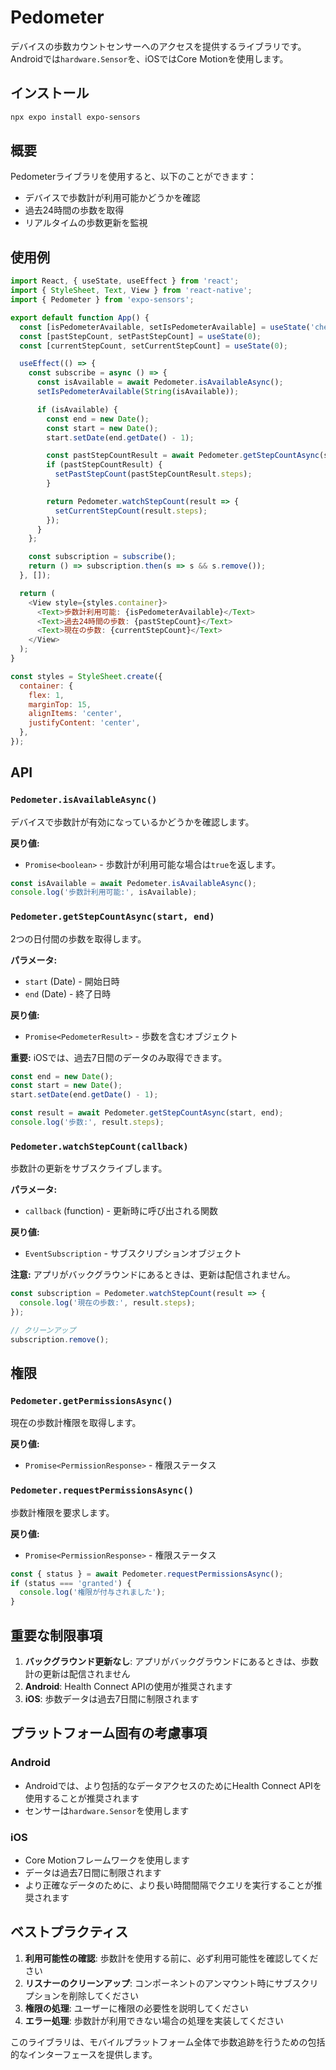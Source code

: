 # Pedometer

デバイスの歩数カウントセンサーへのアクセスを提供するライブラリです。Androidでは`hardware.Sensor`を、iOSではCore Motionを使用します。

## インストール

```bash
npx expo install expo-sensors
```

## 概要

Pedometerライブラリを使用すると、以下のことができます：

- デバイスで歩数計が利用可能かどうかを確認
- 過去24時間の歩数を取得
- リアルタイムの歩数更新を監視

## 使用例

```javascript
import React, { useState, useEffect } from 'react';
import { StyleSheet, Text, View } from 'react-native';
import { Pedometer } from 'expo-sensors';

export default function App() {
  const [isPedometerAvailable, setIsPedometerAvailable] = useState('checking');
  const [pastStepCount, setPastStepCount] = useState(0);
  const [currentStepCount, setCurrentStepCount] = useState(0);

  useEffect(() => {
    const subscribe = async () => {
      const isAvailable = await Pedometer.isAvailableAsync();
      setIsPedometerAvailable(String(isAvailable));

      if (isAvailable) {
        const end = new Date();
        const start = new Date();
        start.setDate(end.getDate() - 1);

        const pastStepCountResult = await Pedometer.getStepCountAsync(start, end);
        if (pastStepCountResult) {
          setPastStepCount(pastStepCountResult.steps);
        }

        return Pedometer.watchStepCount(result => {
          setCurrentStepCount(result.steps);
        });
      }
    };

    const subscription = subscribe();
    return () => subscription.then(s => s && s.remove());
  }, []);

  return (
    <View style={styles.container}>
      <Text>歩数計利用可能: {isPedometerAvailable}</Text>
      <Text>過去24時間の歩数: {pastStepCount}</Text>
      <Text>現在の歩数: {currentStepCount}</Text>
    </View>
  );
}

const styles = StyleSheet.create({
  container: {
    flex: 1,
    marginTop: 15,
    alignItems: 'center',
    justifyContent: 'center',
  },
});
```

## API

### `Pedometer.isAvailableAsync()`

デバイスで歩数計が有効になっているかどうかを確認します。

**戻り値:**
- `Promise<boolean>` - 歩数計が利用可能な場合は`true`を返します。

```javascript
const isAvailable = await Pedometer.isAvailableAsync();
console.log('歩数計利用可能:', isAvailable);
```

### `Pedometer.getStepCountAsync(start, end)`

2つの日付間の歩数を取得します。

**パラメータ:**
- `start` (Date) - 開始日時
- `end` (Date) - 終了日時

**戻り値:**
- `Promise<PedometerResult>` - 歩数を含むオブジェクト

**重要:** iOSでは、過去7日間のデータのみ取得できます。

```javascript
const end = new Date();
const start = new Date();
start.setDate(end.getDate() - 1);

const result = await Pedometer.getStepCountAsync(start, end);
console.log('歩数:', result.steps);
```

### `Pedometer.watchStepCount(callback)`

歩数計の更新をサブスクライブします。

**パラメータ:**
- `callback` (function) - 更新時に呼び出される関数

**戻り値:**
- `EventSubscription` - サブスクリプションオブジェクト

**注意:** アプリがバックグラウンドにあるときは、更新は配信されません。

```javascript
const subscription = Pedometer.watchStepCount(result => {
  console.log('現在の歩数:', result.steps);
});

// クリーンアップ
subscription.remove();
```

## 権限

### `Pedometer.getPermissionsAsync()`

現在の歩数計権限を取得します。

**戻り値:**
- `Promise<PermissionResponse>` - 権限ステータス

### `Pedometer.requestPermissionsAsync()`

歩数計権限を要求します。

**戻り値:**
- `Promise<PermissionResponse>` - 権限ステータス

```javascript
const { status } = await Pedometer.requestPermissionsAsync();
if (status === 'granted') {
  console.log('権限が付与されました');
}
```

## 重要な制限事項

1. **バックグラウンド更新なし**: アプリがバックグラウンドにあるときは、歩数計の更新は配信されません
2. **Android**: Health Connect APIの使用が推奨されます
3. **iOS**: 歩数データは過去7日間に制限されます

## プラットフォーム固有の考慮事項

### Android
- Androidでは、より包括的なデータアクセスのためにHealth Connect APIを使用することが推奨されます
- センサーは`hardware.Sensor`を使用します

### iOS
- Core Motionフレームワークを使用します
- データは過去7日間に制限されます
- より正確なデータのために、より長い時間間隔でクエリを実行することが推奨されます

## ベストプラクティス

1. **利用可能性の確認**: 歩数計を使用する前に、必ず利用可能性を確認してください
2. **リスナーのクリーンアップ**: コンポーネントのアンマウント時にサブスクリプションを削除してください
3. **権限の処理**: ユーザーに権限の必要性を説明してください
4. **エラー処理**: 歩数計が利用できない場合の処理を実装してください

このライブラリは、モバイルプラットフォーム全体で歩数追跡を行うための包括的なインターフェースを提供します。
